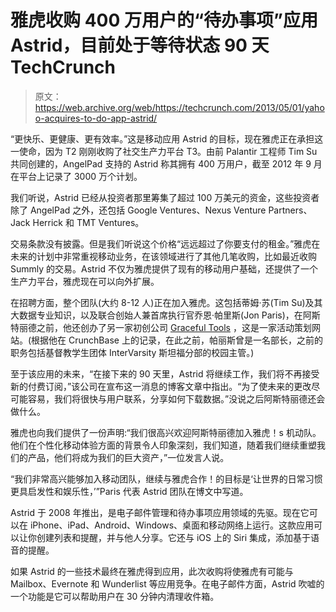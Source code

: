 # 雅虎收购 400 万用户的“待办事项”应用 Astrid，目前处于等待状态 90 天 TechCrunch

> 原文：<https://web.archive.org/web/https://techcrunch.com/2013/05/01/yahoo-acquires-to-do-app-astrid/>

“更快乐、更健康、更有效率。”这是移动应用 Astrid 的目标，现在雅虎正在承担这一使命，因为 T2 刚刚收购了社交生产力平台 T3。由前 Palantir 工程师 Tim Su 共同创建的，AngelPad 支持的 Astrid 称其拥有 400 万用户，截至 2012 年 9 月在平台上记录了 3000 万个计划。

我们听说，Astrid 已经从投资者那里筹集了超过 100 万美元的资金，这些投资者除了 AngelPad 之外，还包括 Google Ventures、Nexus Venture Partners、Jack Herrick 和 TMT Ventures。

交易条款没有披露。但是我们听说这个价格“远远超过了你要支付的租金。”雅虎在未来的计划中非常重视移动业务，在该领域进行了其他几笔收购，比如最近收购 Summly 的交易。Astrid 不仅为雅虎提供了现有的移动用户基础，还提供了一个生产力平台，雅虎现在可以向外扩展。

在招聘方面，整个团队(大约 8-12 人)正在加入雅虎。这包括蒂姆·苏(Tim Su)及其大数据专业知识，以及联合创始人兼首席执行官乔恩·帕里斯(Jon Paris)，在阿斯特丽德之前，他还创办了另一家初创公司 [Graceful Tools](https://web.archive.org/web/20221206133802/https://gracefultools.com/) ，这是一家活动策划网站。(根据他在 CrunchBase 上的记录，在此之前，帕丽斯曾是一名部长，之前的职务包括基督教学生团体 InterVarsity 斯坦福分部的校园主管。)

至于该应用的未来，“在接下来的 90 天里，Astrid 将继续工作，我们将不再接受新的付费订阅，”该公司在宣布这一消息的博客文章中指出。“为了使未来的更改尽可能容易，我们将很快与用户联系，分享如何下载数据。”没说之后阿斯特丽德还会做什么。

雅虎也向我们提供了一份声明:“我们很高兴欢迎阿斯特丽德加入雅虎！s 机动队。他们在个性化移动体验方面的背景令人印象深刻，我们知道，随着我们继续重塑我们的产品，他们将成为我们的巨大资产，”一位发言人说。

“我们非常高兴能够加入移动团队，继续与雅虎合作！的目标是‘让世界的日常习惯更具启发性和娱乐性，’”Paris 代表 Astrid 团队在博文中写道。

Astrid 于 2008 年推出，是电子邮件管理和待办事项应用领域的先驱。现在它可以在 iPhone、iPad、Android、Windows、桌面和移动网络上运行。这款应用可以让你创建列表和提醒，并与他人分享。它还与 iOS 上的 Siri 集成，添加基于语音的提醒。

如果 Astrid 的一些技术最终在雅虎得到应用，此次收购将使雅虎有可能与 Mailbox、Evernote 和 Wunderlist 等应用竞争。在电子邮件方面，Astrid 吹嘘的一个功能是它可以帮助用户在 30 分钟内清理收件箱。